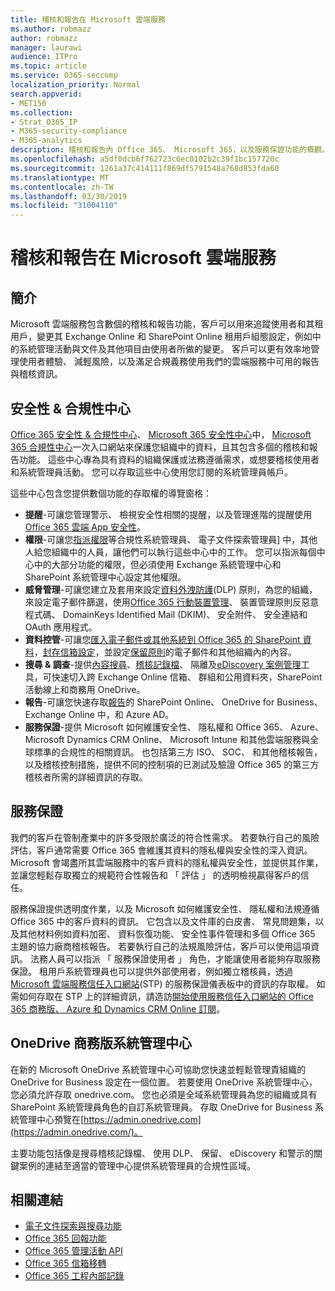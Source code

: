 ```yaml
---
title: 稽核和報告在 Microsoft 雲端服務
ms.author: robmazz
author: robmazz
manager: laurawi
audience: ITPro
ms.topic: article
ms.service: O365-seccomp
localization_priority: Normal
search.appverid:
- MET150
ms.collection:
- Strat_O365_IP
- M365-security-compliance
- M365-analytics
description: 稽核和報告內 Office 365、 Microsoft 365，以及服務保證功能的概觀。
ms.openlocfilehash: a5df0dcb6f762723c6ec0102b2c39f1bc157720c
ms.sourcegitcommit: 1261a37c414111f869df5791548a768d853fda60
ms.translationtype: MT
ms.contentlocale: zh-TW
ms.lasthandoff: 03/30/2019
ms.locfileid: "31004110"
---
```

# <a name="auditing-and-reporting-in-microsoft-cloud-services"></a>稽核和報告在 Microsoft 雲端服務

## <a name="introduction"></a>簡介
Microsoft 雲端服務包含數個的稽核和報告功能，客戶可以用來追蹤使用者和其租用戶，變更其 Exchange Online 和 SharePoint Online 租用戶組態設定，例如中的系統管理活動與文件及其他項目由使用者所做的變更。 客戶可以更有效率地管理使用者體驗、 減輕風險，以及滿足合規義務使用我們的雲端服務中可用的報告與稽核資訊。

## <a name="security--compliance-centers"></a>安全性 & 合規性中心
[Office 365 安全性 & 合規性中心](https://protection.office.com)、 [Microsoft 365 安全性中心](https://security.microsoft.com)中， [Microsoft 365 合規性中心](https://compliance.microsoft.com)一次入口網站來保護您組織中的資料，且其包含多個的稽核和報告功能。 這些中心專為具有資料的組織保護或法務遵循需求，或想要稽核使用者和系統管理員活動。 您可以存取這些中心使用您訂閱的系統管理員帳戶。

這些中心包含您提供數個功能的存取權的導覽窗格：
- **提醒**-可讓您管理警示、 檢視安全性相關的提醒，以及管理進階的提醒使用[Office 365 雲端 App 安全性](https://docs.microsoft.com/en-us/Office365/SecurityCompliance/office-365-cas-overview)。 
- **權限**-可讓您[指派權限](https://support.office.com/article/Give-users-access-to-the-Office-365-Security-Compliance-Center-2cfce2c8-20c5-47f9-afc4-24b059c1bd76)等合規性系統管理員、 電子文件探索管理員] 中，其他人給您組織中的人員，讓他們可以執行這些中心中的工作。 您可以指派每個中心中的大部分功能的權限，但必須使用 Exchange 系統管理中心和 SharePoint 系統管理中心設定其他權限。
- **威脅管理**-可讓您建立及套用來設定[資料外洩防護](https://support.office.com/article/Overview-of-data-loss-prevention-policies-1966b2a7-d1e2-4d92-ab61-42efbb137f5e)(DLP) 原則，為您的組織，來設定電子郵件篩選，使用[Office 365 行動裝置管理](https://support.office.com/article/Overview-of-Mobile-Device-Management-for-Office-365-faa7d8e5-645d-4d59-839c-c8d4c1869e4a)、 裝置管理原則反惡意程式碼、 DomainKeys Identified Mail (DKIM)、 安全附件、 安全連結和 OAuth 應用程式。
- **資料控管**-可讓您[匯入電子郵件或其他系統到 Office 365 的 SharePoint 資料](https://support.office.com/article/Import-PST-files-or-SharePoint-data-to-Office-365-ba688e0a-0fcb-4bd7-8e57-2b669564ea84)，[封存信箱設定](https://support.office.com/article/Enable-archive-mailboxes-in-the-Office-365-Security-Compliance-Center-268a109e-7843-405b-bb3d-b9393b2342ce)，並設定[保留原則](https://support.office.com/article/Retention-in-the-Office-365-Security-Compliance-Center-2a0fc432-f18c-45aa-a539-30ab035c608c)的電子郵件和其他組織內的內容。
- **搜尋 & 調查**-提供[內容搜尋](https://support.office.com/article/Run-a-Content-Search-in-the-Office-365-Security-Compliance-Center-61852fd9-fe8a-4880-a339-cb19ed3bff4a)、[稽核記錄檔](https://support.office.com/article/Search-the-audit-log-in-the-Office-365-Security-Compliance-Center-0d4d0f35-390b-4518-800e-0c7ec95e946c)、 隔離及[eDiscovery 案例管理](https://support.office.com/article/Manage-eDiscovery-cases-in-the-Office-365-Security-Compliance-Center-edea80d6-20a7-40fb-b8c4-5e8c8395f6da)工具，可快速切入跨 Exchange Online 信箱、 群組和公用資料夾，SharePoint 活動線上和商務用 OneDrive。
- **報告**-可讓您快速存取[報告](https://support.office.com/article/Reports-in-the-Office-365-Security-Compliance-Center-7acd33ce-1ec8-49fb-b625-43bac7b58c5a)的 SharePoint Online、 OneDrive for Business、 Exchange Online 中，和 Azure AD。
- **服務保證**-提供 Microsoft 如何維護安全性、 隱私權和 Office 365、 Azure、 Microsoft Dynamics CRM Online、 Microsoft Intune 和其他雲端服務與全球標準的合規性的相關資訊。 也包括第三方 ISO、 SOC、 和其他稽核報告，以及稽核控制措施，提供不同的控制項的已測試及驗證 Office 365 的第三方稽核者所需的詳細資訊的存取。

## <a name="service-assurance"></a>服務保證
我們的客戶在管制產業中的許多受限於廣泛的符合性需求。 若要執行自己的風險評估，客戶通常需要 Office 365 會維護其資料的隱私權與安全性的深入資訊。 Microsoft 會竭盡所其雲端服務中的客戶資料的隱私權與安全性，並提供其作業，並讓您輕鬆存取獨立的規範符合性報告和 「 評估 」 的透明檢視贏得客戶的信任。

服務保證提供透明度作業，以及 Microsoft 如何維護安全性、 隱私權和法規遵循 Office 365 中的客戶資料的資訊。 它包含以及文件庫的白皮書、 常見問題集，以及其他材料例如資料加密、 資料恢復功能、 安全性事件管理和多個 Office 365 主題的協力廠商稽核報告。 若要執行自己的法規風險評估，客戶可以使用這項資訊。 法務人員可以指派 「 服務保證使用者 」 角色，才能讓使用者能夠存取服務保證。 租用戶系統管理員也可以提供外部使用者，例如獨立稽核員，透過[Microsoft 雲端服務信任入口網站](http://aka.ms/STP)(STP) 的服務保證儀表板中的資訊的存取權。 如需如何存取在 STP 上的詳細資訊，請造訪[開始使用服務信任入口網站的 Office 365 商務版、 Azure 和 Dynamics CRM Online 訂閱](http://aka.ms/STPHelp)。

## <a name="onedrive-for-business-admin-center"></a>OneDrive 商務版系統管理中心
在新的 Microsoft OneDrive 系統管理中心可協助您快速並輕鬆管理貴組織的 OneDrive for Business 設定在一個位置。 若要使用 OneDrive 系統管理中心，您必須允許存取 onedrive.com。 您也必須是全域系統管理員為您的組織或具有 SharePoint 系統管理員角色的自訂系統管理員。 存取 OneDrive for Business 系統管理中心預覽在[https://admin.onedrive.com](https://admin.onedrive.com/)。

主要功能包括像是搜尋稽核記錄檔、 使用 DLP、 保留、 eDiscovery 和警示的關鍵案例的連結至適當的管理中心提供系統管理員的合規性區域。

## <a name="related-links"></a>相關連結
- [電子文件探索與搜尋功能](office-365-ediscovery-and-search-features.md)
- [Office 365 回報功能](office-365-reporting-features.md)
- [Office 365 管理活動 API](office-365-management-activity-api.md)
- [Office 365 信箱移轉](office-365-mailbox-migrations.md)
- [Office 365 工程內部記錄](office-365-internal-logging.md)